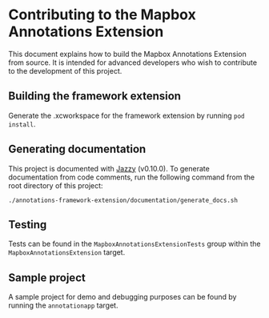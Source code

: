 # Contributing to the Mapbox Annotations Extension

This document explains how to build the Mapbox Annotations Extension from source. It is intended for advanced developers who wish to contribute to the development of this project.

## Building the framework extension

Generate the .xcworkspace for the framework extension by running `pod install`.

## Generating documentation

This project is documented with [Jazzy](https://github.com/realm/jazzy) (v0.10.0). To generate documentation from code comments, run the following command from the root directory of this project:

```
./annotations-framework-extension/documentation/generate_docs.sh
```

## Testing

Tests can be found in the `MapboxAnnotationsExtensionTests` group within the `MapboxAnnotationsExtension` target.

## Sample project

A sample project for demo and debugging purposes can be found by running the `annotationapp` target.